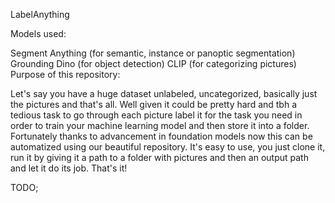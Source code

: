 LabelAnything

Models used:

Segment Anything (for semantic, instance or panoptic segmentation)
Grounding Dino (for object detection)
CLIP (for categorizing pictures)
Purpose of this repository:

Let's say you have a huge dataset unlabeled, uncategorized, basically just the pictures and that's all. Well given it could be pretty hard and tbh a tedious task to go through each picture label it for the task you need in order to train your machine learning model and then store it into a folder. Fortunately thanks to advancement in foundation models now this can be automatized using our beautiful repository.
It's easy to use, you just clone it, run it by giving it a path to a folder with pictures and then an output path and let it do its job.
That's it!

TODO;